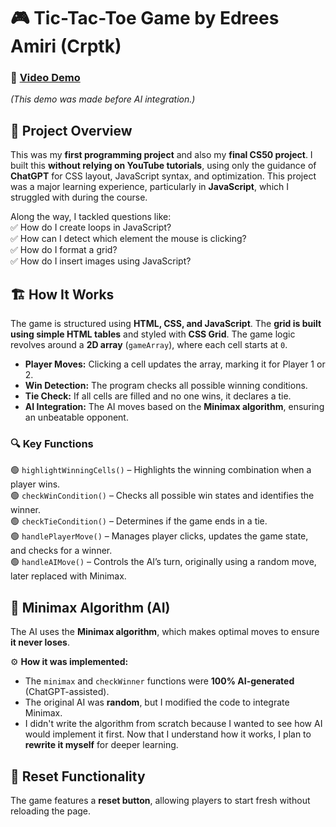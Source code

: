 # 🎮 Tic-Tac-Toe Game by Edrees Amiri (Crptk)  

### 🔗 [Video Demo](https://youtu.be/fVI3Vmk3Gfg?si=mIyZ9pHPqeHt-c8V)  
*(This demo was made before AI integration.)*  

## 📝 Project Overview  
This was my **first programming project** and also my **final CS50 project**. I built this **without relying on YouTube tutorials**, using only the guidance of **ChatGPT** for CSS layout, JavaScript syntax, and optimization. This project was a major learning experience, particularly in **JavaScript**, which I struggled with during the course.  

Along the way, I tackled questions like:  
✅ How do I create loops in JavaScript?  
✅ How can I detect which element the mouse is clicking?  
✅ How do I format a grid?  
✅ How do I insert images using JavaScript?  

## 🏗️ How It Works  
The game is structured using **HTML, CSS, and JavaScript**. The **grid is built using simple HTML tables** and styled with **CSS Grid**. The game logic revolves around a **2D array** (`gameArray`), where each cell starts at `0`.  

- **Player Moves:** Clicking a cell updates the array, marking it for Player 1 or 2.  
- **Win Detection:** The program checks all possible winning conditions.  
- **Tie Check:** If all cells are filled and no one wins, it declares a tie.  
- **AI Integration:** The AI moves based on the **Minimax algorithm**, ensuring an unbeatable opponent.  

### 🔍 Key Functions  
🟢 `highlightWinningCells()` – Highlights the winning combination when a player wins.  
🟢 `checkWinCondition()` – Checks all possible win states and identifies the winner.  
🟢 `checkTieCondition()` – Determines if the game ends in a tie.  
🟢 `handlePlayerMove()` – Manages player clicks, updates the game state, and checks for a winner.  
🟢 `handleAIMove()` – Controls the AI’s turn, originally using a random move, later replaced with Minimax.  

## 🤖 Minimax Algorithm (AI)  
The AI uses the **Minimax algorithm**, which makes optimal moves to ensure **it never loses**.  

⚙️ **How it was implemented:**  
- The `minimax` and `checkWinner` functions were **100% AI-generated** (ChatGPT-assisted).  
- The original AI was **random**, but I modified the code to integrate Minimax.  
- I didn't write the algorithm from scratch because I wanted to see how AI would implement it first. Now that I understand how it works, I plan to **rewrite it myself** for deeper learning.  

## 🔄 Reset Functionality  
The game features a **reset button**, allowing players to start fresh without reloading the page.  
